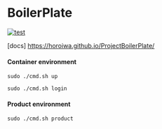
# BoilerPlate

[![test](https://github.com/horoiwa/ProjectBoilerPlate/actions/workflows/ci.yaml/badge.svg)](https://github.com/horoiwa/ProjectBoilerPlate/actions/workflows/ci.yaml)

[docs] https://horoiwa.github.io/ProjectBoilerPlate/




#### Container environment

`sudo ./cmd.sh up`

`sudo ./cmd.sh login`

#### Product environment

`sudo ./cmd.sh product`



